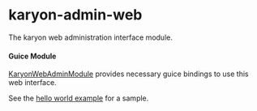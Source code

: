 karyon-admin-web
======

The karyon web administration interface module.

#### Guice Module

[KaryonWebAdminModule](src/main/java/netflix/adminresources/resources/KaryonWebAdminModule.java) provides necessary guice bindings to use this web interface.

See the [hello world example](../karyon2-examples/src/main/java/netflix/karyon/examples/hellonoss/server) for a sample.
